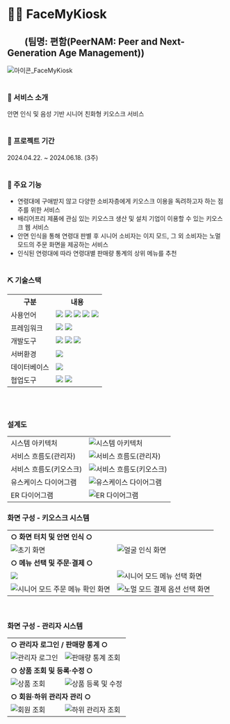 # 🧑‍🦳 FaceMyKiosk
## &nbsp;&nbsp;&nbsp;&nbsp;&nbsp;&nbsp;&nbsp;&nbsp;(팀명: 편함(PeerNAM: Peer and Next-Generation Age Management))
![아이콘_FaceMyKiosk](https://github.com/2024-SMHRD-KDT-BigData-20/KioskProject/assets/148893093/d36494ca-fb10-4010-81c3-70cb0a68f958)
<br><br>

### 📌 서비스 소개
안면 인식 및 음성 기반 시니어 친화형 키오스크 서비스
<br><br>

### 📅 프로젝트 기간
2024.04.22. ~ 2024.06.18. (3주)
<br><br>

### 🔧 주요 기능
* 연령대에 구애받지 않고 다양한 소비자층에게 키오스크 이용을 독려하고자 하는 점주를 위한 서비스
* 배리어프리 제품에 관심 있는 키오스크 생산 및 설치 기업이 이용할 수 있는 키오스크 웹 서비스
* 안면 인식을 통해 연령대 판별 후 시니어 소비자는 이지 모드, 그 외 소비자는 노멀 모드의 주문 화면을 제공하는 서비스
* 인식된 연령대에 따라 연령대별 판매량 통계의 상위 메뉴를 추천
<br><br>

### ⛏ 기술스택
<table>
    <tr>
        <th>구분</th>
        <th>내용</th>
    </tr>
    <tr>
        <td>사용언어</td>
        <td>
            <img src="https://img.shields.io/badge/java-007396?style=flat-square&logo=java&logoColor=white"/>
            <img src="https://img.shields.io/badge/Python-3776AB?style=flat-square&logo=Python&logoColor=white"/>
            <img src="https://img.shields.io/badge/HTML5-E34F26?style=flat-square&logo=html5&logoColor=white"/>
            <img src="https://img.shields.io/badge/CSS3-1572B6?style=flat-square&logo=css3&logoColor=white"/>
            <img src="https://img.shields.io/badge/JavaScript-F7DF1E?style=flat-square&logo=javascript&logoColor=black"/>
        </td>
    </tr>
    <tr>
        <td>프레임워크</td>
        <td>
            <img src="https://img.shields.io/badge/Flask-000000?style=for-the-badge&logo=Flask&logoColor=white"/> 
            <img src="https://img.shields.io/badge/Spring-6DB33F?style=flat-square&logo=Spring&logoColor=white"/>
        </td>
    </tr>
    <tr>
        <td>개발도구</td>
        <td>
            <img src="https://img.shields.io/badge/Eclipse-2C2255?style=for-the-badge&logo=Eclipse&logoColor=white"/>
            <img src="https://img.shields.io/badge/PyCharm-000000?style=flat-square&logo=PyCharm&logoColor=white"/>
            <img src="https://img.shields.io/badge/Visual Studio Code-007ACC?style=flat-square&logo=Visual Studio Code&logoColor=white"/>
        </td>
    </tr>
    <tr>
        <td>서버환경</td>
        <td>
            <img src="https://img.shields.io/badge/Visual Studio Code-007ACC?style=flat-square&logo=Visual Studio Code&logoColor=white"/>
        </td>
    </tr>
    <tr>
        <td>데이터베이스</td>
        <td>
            <img src="https://img.shields.io/badge/MySQL-4479A1?style=flat-square&logo=MySQL&logoColor=white"/>
        </td>
    </tr>
    <tr>
        <td>협업도구</td>
        <td>
            <img src="https://img.shields.io/badge/Git-F05032?style=flat-square&logo=git&logoColor=white"/>
            <img src="https://img.shields.io/badge/GitHub-181717?style=flat-square&logo=GitHub&logoColor=white"/>
        </td>
    </tr>
</table>
<br><br>

### 설계도
<table>
    <tr>
        <td>시스템 아키텍처</td>
        <td>
            <img src="https://github.com/2024-SMHRD-KDT-BigData-20/KioskProject/assets/148893093/14a2610d-8540-45cc-8b55-5ddbe20bfb80" alt="시스템 아키텍처">
        </td>
    </tr>
    <tr>
        <td>서비스 흐름도(관리자)</td>
        <td>
            <img src="https://github.com/2024-SMHRD-KDT-BigData-20/KioskProject/assets/148893093/77e4d22f-f6d2-4b99-8d3d-bad6a504c224" alt="서비스 흐름도(관리자)">
        </td>
    </tr>
    <tr>
        <td>서비스 흐름도(키오스크)</td>
        <td>
            <img src="https://github.com/2024-SMHRD-KDT-BigData-20/KioskProject/assets/148893093/7f38536e-2c40-4884-b77a-2e41e33c6e10" alt="서비스 흐름도(키오스크)">
        </td>
    </tr>
    <tr>
        <td>유스케이스 다이어그램</td>
        <td>
            <img src="https://github.com/2024-SMHRD-KDT-BigData-20/KioskProject/assets/148893093/6642c15b-3a08-422b-8804-fc60242c2461" alt="유스케이스 다이어그램">
        </td>
    </tr>
    <tr>
        <td>ER 다이어그램</td>
        <td>
            <img src="https://github.com/2024-SMHRD-KDT-BigData-20/KioskProject/assets/148893093/769d752d-b28c-4ca8-bc6e-796e9a615e01)" alt="ER 다이어그램">
        </td>
    </tr>
</table>


### 화면 구성 - 키오스크 시스템
<table>
    <tr>
        <td colspan="2"><strong>○ 화면 터치 및 안면 인식 ○</strong></td>
    </tr>
    <tr>
        <td>
            <img src="https://github.com/2024-SMHRD-KDT-BigData-20/KioskProject/assets/148893093/9c3e61ce-3edc-4c0d-93a4-0e72031f0b3c" alt="초기 화면">
        </td>
        <td>
            <img src="https://github.com/2024-SMHRD-KDT-BigData-20/KioskProject/assets/148893093/b71a4985-2e54-425f-9e6f-9220ddeb56bc" alt="얼굴 인식 화면">
        </td>
    </tr>
    <tr>
        <td colspan="2"><strong>○ 메뉴 선택 및 주문·결제 ○</strong></td>
    </tr>
    <tr>
        <td>
             <img src="https://github.com/2024-SMHRD-KDT-BigData-20/KioskProject/assets/148893093/a4b20cef-308f-4e27-907c-b6f483f419e6 alt="노멀 모드 메뉴 선택 화면">
        </td>
        <td>
             <img src="https://github.com/2024-SMHRD-KDT-BigData-20/KioskProject/assets/148893093/4e37822d-d27d-4480-9a4c-f922007258cf" alt="시니어 모드 메뉴 선택 화면">
        </td>
    </tr>
    <tr>
        <td>
             <img src="https://github.com/2024-SMHRD-KDT-BigData-20/KioskProject/assets/148893093/7a3270ba-f759-4906-a55c-25c3f69fb0c0" alt="시니어 모드 주문 메뉴 확인 화면">
        </td>
        <td>
             <img src="https://github.com/2024-SMHRD-KDT-BigData-20/KioskProject/assets/148893093/6cd33ebc-c4a3-4377-9b0a-0d8c600c654b" alt="노멀 모드 결제 옵션 선택 화면">
        </td>
    </tr>
</table>
<br>

### 화면 구성 - 관리자 시스템
<table>
    <tr>
        <td colspan="2"><strong>○ 관리자 로그인 / 판매량 통계 ○</strong></td>
    </tr>
    <tr>
        <td>
             <img src="https://github.com/2024-SMHRD-KDT-BigData-20/KioskProject/assets/148893093/7ec27281-74f5-444d-bdca-5dcb05e1a141" alt="관리자 로그인">
        </td>
        <td>
            <img src="https://github.com/2024-SMHRD-KDT-BigData-20/KioskProject/assets/148893093/3bd5181c-4a9f-4c20-a44a-c72179edfee9" alt="판매량 통계 조회">
        </td>
    </tr>
    <tr>
        <td colspan="2"><strong>○ 상품 조회 및 등록·수정 ○</strong></td>
    </tr>
    <tr>
        <td>
            <img src="https://github.com/2024-SMHRD-KDT-BigData-20/KioskProject/assets/148893093/9ab2aec7-8363-44ac-829a-0fb96d63e757" alt="상품 조회">
        </td>
        <td>
            <img src="https://github.com/2024-SMHRD-KDT-BigData-20/KioskProject/assets/148893093/8dfba3fc-6f7b-41ff-b131-ba19d1a43814" alt="상품 등록 및 수정">
        </td>
    </tr>
    <tr>
        <td colspan="2"><strong>○ 회원·하위 관리자 관리 ○</strong></td>
    </tr>
    <tr>
        <td>
            <img src="https://github.com/2024-SMHRD-KDT-BigData-20/KioskProject/assets/148893093/c102688d-f199-4100-9878-2433ea1aeae4" alt="회원 조회">
        </td>
        <td>
            <img src="https://github.com/2024-SMHRD-KDT-BigData-20/KioskProject/assets/148893093/69b788f7-46a3-4803-b381-3649fa179097" alt="하위 관리자 조회"
        </td>
    </tr>
</table>
<br>
